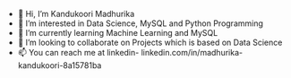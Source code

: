 - 👋 Hi, I’m Kandukoori Madhurika
- 👀 I’m interested in Data Science, MySQL and Python Programming
- 🌱 I’m currently learning Machine Learning and MySQL
- 💞️ I’m looking to collaborate on Projects which is based on Data Science
- 📫 You can reach me at linkedin- linkedin.com/in/madhurika-kandukoori-8a15781ba

<!---
kandukoorimadhurika123/kandukoorimadhurika123 is a ✨ special ✨ repository because its `README.md` (this file) appears on your GitHub profile.
You can click the Preview link to take a look at your changes.
--->
